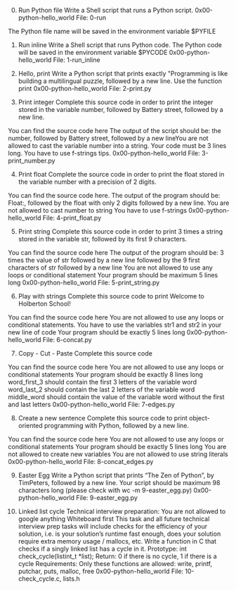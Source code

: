 0. Run Python file
Write a Shell script that runs a Python script.
0x00-python-hello_world
File: 0-run

The Python file name will be saved in the environment variable $PYFILE
1. Run inline
Write a Shell script that runs Python code.
The Python code will be saved in the environment variable $PYCODE
0x00-python-hello_world
File: 1-run_inline

2. Hello, print
Write a Python script that prints exactly "Programming is like building a multilingual puzzle,
followed by a new line.
Use the function print
0x00-python-hello_world
File: 2-print.py

3. Print integer
Complete this source code in order to print the integer stored in the variable number,
followed by Battery street, followed by a new line.

You can find the source code here
The output of the script should be:
the number, followed by Battery street, followed by a new lineYou are not allowed to cast 
the variable number into a string.
Your code must be 3 lines long.
You have to use f-strings tips.
0x00-python-hello_world
File: 3-print_number.py

4. Print float
Complete the source code in order to print the float stored in the variable number with a precision of 2 digits.

You can find the source code here.
The output of the program should be:
Float:, followed by the float with only 2 digits followed by a new line.
You are not allowed to cast number to string
You have to use f-strings
0x00-python-hello_world
File: 4-print_float.py

5. Print string
Complete this source code in order to print 3 times a string stored in the variable str, 
followed by its first 9 characters.

You can find the source code here
The output of the program should be:
3 times the value of str
followed by a new line
followed by the 9 first characters of str
followed by a new line
You are not allowed to use any loops or conditional statement
Your program should be maximum 5 lines long
0x00-python-hello_world
File: 5-print_string.py

6. Play with strings
Complete this source code to print Welcome to Holberton School!

You can find the source code here
You are not allowed to use any loops or conditional statements.
You have to use the variables str1 and str2 in your new line of code
Your program should be exactly 5 lines long
0x00-python-hello_world
File: 6-concat.py

7. Copy - Cut - Paste
Complete this source code

You can find the source code here
You are not allowed to use any loops or conditional statements
Your program should be exactly 8 lines long
word_first_3 should contain the first 3 letters of the variable word
word_last_2 should contain the last 2 letters of the variable word
middle_word should contain the value of the variable word without the first and last letters
0x00-python-hello_world
File: 7-edges.py

8. Create a new sentence
Complete this source code to print object-oriented programming with Python, followed by a new line.

You can find the source code here
You are not allowed to use any loops or conditional statements
Your program should be exactly 5 lines long
You are not allowed to create new variables
You are not allowed to use string literals
0x00-python-hello_world
File: 8-concat_edges.py

9. Easter Egg
Write a Python script that prints “The Zen of Python”, by TimPeters, followed by a new line.
Your script should be maximum 98 characters long (please check with wc -m 9-easter_egg.py)
0x00-python-hello_world
File: 9-easter_egg.py

10. Linked list cycle
Technical interview preparation:
You are not allowed to google anything
Whiteboard first
This task and all future technical interview prep tasks will include checks for the efficiency of your solution, i.e. is your solution’s runtime fast enough, does your solution require extra memory usage / mallocs, etc.
Write a function in C that checks if a singly linked list has a cycle in it.
Prototype: int check_cycle(listint_t *list);
Return: 0 if there is no cycle, 1 if there is a cycle
Requirements:
Only these functions are allowed: write, printf, putchar, puts, malloc, free
0x00-python-hello_world
File: 10-check_cycle.c, lists.h

